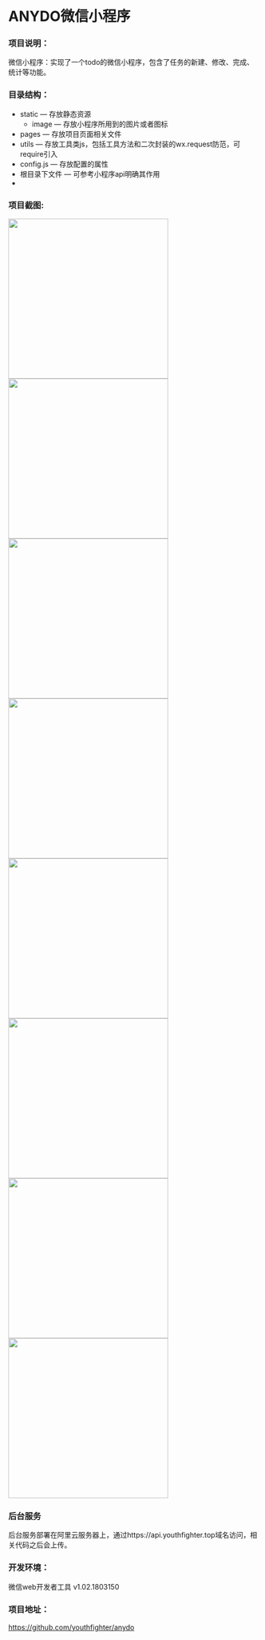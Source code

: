 # ANYDO微信小程序
### 项目说明：
微信小程序：实现了一个todo的微信小程序，包含了任务的新建、修改、完成、统计等功能。

### 目录结构：
- static — 存放静态资源
	- image — 存放小程序所用到的图片或者图标
- pages — 存放项目页面相关文件
- utils — 存放工具类js，包括工具方法和二次封装的wx.request防范，可require引入
- config.js — 存放配置的属性
- 根目录下文件 — 可参考小程序api明确其作用
- 
### 项目截图:

<img src="https://raw.githubusercontent.com/youthfighter/markdowm-images/master/anydo/index.jpg" width="320px" style="display:inline;">
    
<img src="https://raw.githubusercontent.com/youthfighter/markdowm-images/master/anydo/edit.jpg" width="320px" style="display:inline;">

<img src="https://raw.githubusercontent.com/youthfighter/markdowm-images/master/anydo/type.jpg" width="320px" style="display:inline;">
    
<img src="https://raw.githubusercontent.com/youthfighter/markdowm-images/master/anydo/delay.jpg" width="320px" style="display:inline;">

<img src="https://raw.githubusercontent.com/youthfighter/markdowm-images/master/anydo/confirm2.jpg" width="320px" style="display:inline;">
    
<img src="https://raw.githubusercontent.com/youthfighter/markdowm-images/master/anydo/dateTypeList.jpg" width="320px" style="display:inline;">

<img src="https://raw.githubusercontent.com/youthfighter/markdowm-images/master/anydo/confirm.jpg" width="320px" style="display:inline;">
    
<img src="https://raw.githubusercontent.com/youthfighter/markdowm-images/master/anydo/center.jpg" width="320px" style="display:inline;">

### 后台服务
后台服务部署在阿里云服务器上，通过https://api.youthfighter.top域名访问，相关代码之后会上传。

### 开发环境：
微信web开发者工具 v1.02.1803150

### 项目地址：
https://github.com/youthfighter/anydo
